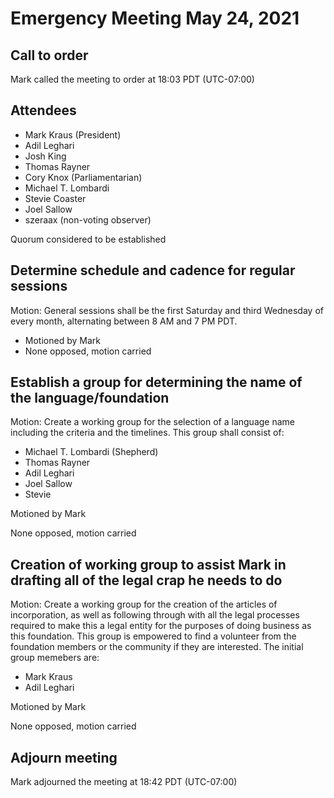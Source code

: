 # Emergency Meeting May 24, 2021

## Call to order

Mark called the meeting to order at 18:03 PDT (UTC-07:00)

## Attendees
* Mark Kraus (President)
* Adil Leghari
* Josh King
* Thomas Rayner
* Cory Knox (Parliamentarian)
* Michael T. Lombardi
* Stevie Coaster
* Joel Sallow
* szeraax (non-voting observer)

Quorum considered to be established

## Determine schedule and cadence for regular sessions

Motion: General sessions shall be the first Saturday and third Wednesday of every month, alternating between 8 AM and 7 PM PDT.
* Motioned by Mark
* None opposed, motion carried

## Establish a group for determining the name of the language/foundation

Motion: Create a working group for the selection of a language name including the criteria and the timelines. This group shall consist of:

* Michael T. Lombardi (Shepherd)
* Thomas Rayner
* Adil Leghari
* Joel Sallow
* Stevie 

Motioned by Mark

None opposed, motion carried

## Creation of working group to assist Mark in drafting all of the legal crap he needs to do

Motion: Create a working group for the creation of the articles of incorporation, as well as following through with all the legal processes required to make this a legal entity for the purposes of doing business as this foundation. This group is empowered to find a volunteer from the foundation members or the community if they are interested. The initial group memebers are:

* Mark Kraus
* Adil Leghari

Motioned by Mark

None opposed, motion carried

## Adjourn meeting

Mark adjourned the meeting at 18:42 PDT (UTC-07:00)
